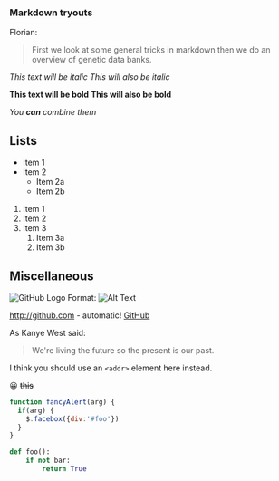 ### Markdown tryouts

Florian:

>First we look at some general tricks in markdown
>then we do an overview of genetic data banks.


*This text will be italic*
_This will also be italic_


**This text will be bold**
__This will also be bold__

_You **can** combine them_

## Lists

* Item 1
* Item 2
  * Item 2a
  * Item 2b

1. Item 1
1. Item 2
1. Item 3
   1. Item 3a
   1. Item 3b

## Miscellaneous

![GitHub Logo](/images/logo.png)
Format: ![Alt Text](url)

http://github.com - automatic!
[GitHub](http://github.com)

As Kanye West said:

> We're living the future so
> the present is our past.

I think you should use an
`<addr>` element here instead.

:grinning:
~~this~~

```javascript
function fancyAlert(arg) {
  if(arg) {
    $.facebox({div:'#foo'})
  }
}
```
```python
def foo():
    if not bar:
        return True
 ```
